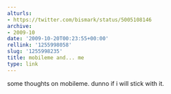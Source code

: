 ```yaml
---
alturls:
- https://twitter.com/bismark/status/5005108146
archive:
- 2009-10
date: '2009-10-20T00:23:55+00:00'
rellink: '1255998058'
slug: '1255998235'
title: mobileme and... me
type: link
---
```


some thoughts on mobileme. dunno if i will stick with it.

